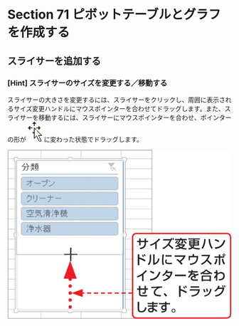 # Section 71 ピボットテーブルとグラフを作成する

## スライサーを追加する

### [Hint] スライサーのサイズを変更する／移動する

スライサーの大きさを変更するには、スライサーをクリックし、周囲に表示されるサイズ変更ハンドルにマウスポインターを合わせてドラッグします。また、スライサーを移動するには、スライサーにマウスポインターを合わせ、ポインターの形が ![](icon_pointer3.png) に変わった状態でドラッグします。

![hint](003.png)
